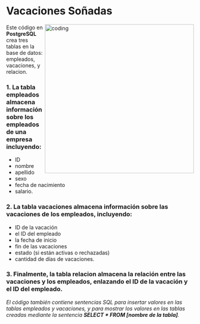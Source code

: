 # Vacaciones Soñadas

<img align="right" alt="coding" width="400" src="https://i.pinimg.com/564x/5e/b8/4f/5eb84ffa8c5c4a8223fa9c465d470d23.jpg">

Este código en **PostgreSQL** crea tres tablas en la base de datos: empleados, vacaciones, y relacion.

### 1. La tabla empleados almacena información sobre los empleados de una empresa incluyendo:

- ID
- nombre
- apellido
- sexo
- fecha de nacimiento
- salario.


### 2. La tabla vacaciones almacena información sobre las vacaciones de los empleados, incluyendo:

- ID de la vacación
- el ID del empleado
- la fecha de inicio 
- fin de las vacaciones
- estado (si están activas o rechazadas)
- cantidad de días de vacaciones.


### 3. Finalmente, la tabla relacion almacena la relación entre las vacaciones y los empleados, enlazando el **ID de la vacación y el ID del empleado.**

_El código también contiene sentencias SQL para insertar valores en las tablas empleados y vacaciones, y para mostrar los valores en las tablas creadas mediante la sentencia **SELECT * FROM [nombre de la tabla]**._
